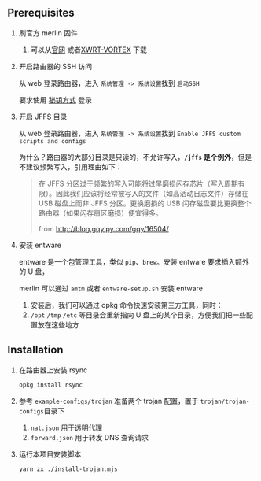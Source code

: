 ## Prerequisites

1. 刷官方 merlin 固件

   1. 可以从[官网](https://www.asuswrt-merlin.net/) 或者[XWRT-VORTEX](http://xvtx.ru/xwrt/index.htm) 下载

2. 开启路由器的 SSH 访问

   从 web 登录路由器，进入 `系统管理 -> 系统设置`找到 `启动SSH`

   要求使用 [秘钥方式](https://git-scm.com/book/zh/v2/%E6%9C%8D%E5%8A%A1%E5%99%A8%E4%B8%8A%E7%9A%84-Git-%E7%94%9F%E6%88%90-SSH-%E5%85%AC%E9%92%A5) 登录

3. 开启 JFFS 目录

   从 web 登录路由器，进入 `系统管理 -> 系统设置`找到 `Enable JFFS custom scripts and configs`

   为什么？路由器的大部分目录是只读的，不允许写入，**`/jffs` 是个例外**，但是不建议频繁写入，引用理由如下：

   > 在 JFFS 分区过于频繁的写入可能将过早磨损闪存芯片（写入周期有限）。因此我们应该将经常被写入的文件（如高活动日志文件）存储在 USB 磁盘上而非 JFFS 分区。更换磨损的 USB 闪存磁盘要比更换整个路由器（如果闪存扇区磨损）便宜得多。
   >
   > from http://blog.gqylpy.com/gqy/16504/

4. 安装 entware

   entware 是一个包管理工具，类似 `pip`、`brew`。安装 entware 要求插入额外的 U 盘，

   merlin 可以通过 `amtm` 或者 `entware-setup.sh` 安装 entware

   1. 安装后，我们可以通过 opkg 命令快速安装第三方工具，同时：
   2. `/opt` `/tmp` `/etc` 等目录会重新指向 U 盘上的某个目录，方便我们把一些配置放在这些地方

## Installation

1. 在路由器上安装 rsync

   ```bash
   opkg install rsync
   ```

2. 参考 `example-configs/trojan` 准备两个 trojan 配置，置于 `trojan/trojan-configs`目录下

   1. `nat.json` 用于透明代理
   2. `forward.json` 用于转发 DNS 查询请求

3. 运行本项目安装脚本

   ```bash
   yarn zx ./install-trojan.mjs
   ```
